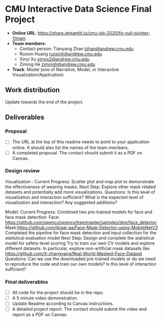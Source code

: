# CMU Interactive Data Science Final Project

* **Online URL**: https://share.streamlit.io/cmu-ids-2020/fp-null-pointer-1/main
* **Team members**:
  * Contact person: Tianyang Zhan tzhan@andrew.cmu.edu
  * Ruoxin Huang ruoxinh@andrew.cmu.edu
  * Xinyi Xu xinyix2@andrew.cmu.edu
  * Ziming He zimingh@andrew.cmu.edu
* **Track**: Model (one of Narrative, Model, or Interactive Visualization/Application)

## Work distribution

Update towards the end of the project.

## Deliverables

### Proposal

- [ ] The URL at the top of this readme needs to point to your application online. It should also list the names of the team members.
- [ ] A completed proposal. The contact should submit it as a PDF on Canvas.

### Design review

Visualization :
Current Progress:
Scatter plot and map plot to demonstrate the effectiveness of wearing masks.
Next Step:
Explore other mask related datasets and potentially add more visualizations.
Questions:
Is this level of visualization and interaction sufficient? What is the expected level of visualization and interaction?
Any suggested additions?

Model:
Current Progress:
Combined two pre-trained models for face and face mask detection:
Face: https://github.com/opencv/opencv/tree/master/samples/dnn/face_detector
Mask:https://github.com/ikigai-aa/Face-Mask-Detector-using-MobileNetV2
Completed the pipeline for face mask detection and input collection for the statistical evaluation model
Next Step:
Design and complete the statistical model for safety-level scoring
Try to train our own CV models and explore different datasets. In particular, explore non-artificial mask datasets like https://github.com/X-zhangyang/Real-World-Masked-Face-Dataset
Questions:
Can we use the downloaded pre-trained models or do we need to reproduce the code and train our own models?
Is this level of interaction sufficient?


### Final deliverables

- [ ] All code for the project should be in the repo.
- [ ] A 5 minute video demonstration.
- [ ] Update Readme according to Canvas instructions.
- [ ] A detailed project report. The contact should submit the video and report as a PDF on Canvas.
